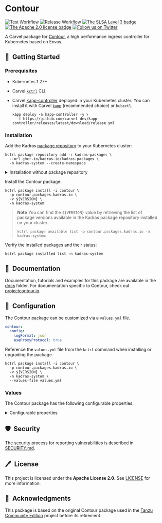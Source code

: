 # Contour

![Test Workflow](https://github.com/kadras-io/package-for-contour/actions/workflows/test.yml/badge.svg)
![Release Workflow](https://github.com/kadras-io/package-for-contour/actions/workflows/release.yml/badge.svg)
[![The SLSA Level 3 badge](https://slsa.dev/images/gh-badge-level3.svg)](https://slsa.dev/spec/v1.0/levels)
[![The Apache 2.0 license badge](https://img.shields.io/badge/License-Apache_2.0-blue.svg)](https://opensource.org/licenses/Apache-2.0)
[![Follow us on Twitter](https://img.shields.io/static/v1?label=Twitter&message=Follow&color=1DA1F2)](https://twitter.com/kadrasIO)

A Carvel package for [Contour](https://projectcontour.io), a high performance ingress controller for Kubernetes based on Envoy.

## 🚀&nbsp; Getting Started

### Prerequisites

* Kubernetes 1.27+
* Carvel [`kctrl`](https://carvel.dev/kapp-controller/docs/latest/install/#installing-kapp-controller-cli-kctrl) CLI.
* Carvel [kapp-controller](https://carvel.dev/kapp-controller) deployed in your Kubernetes cluster. You can install it with Carvel [`kapp`](https://carvel.dev/kapp/docs/latest/install) (recommended choice) or `kubectl`.

  ```shell
  kapp deploy -a kapp-controller -y \
    -f https://github.com/carvel-dev/kapp-controller/releases/latest/download/release.yml
  ```

### Installation

Add the Kadras [package repository](https://github.com/kadras-io/kadras-packages) to your Kubernetes cluster:

  ```shell
  kctrl package repository add -r kadras-packages \
    --url ghcr.io/kadras-io/kadras-packages \
    -n kadras-system --create-namespace
  ```

<details><summary>Installation without package repository</summary>
The recommended way of installing the Contour package is via the Kadras <a href="https://github.com/kadras-io/kadras-packages">package repository</a>. If you prefer not using the repository, you can add the package definition directly using <a href="https://carvel.dev/kapp/docs/latest/install"><code>kapp</code></a> or <code>kubectl</code>.

  ```shell
  kubectl create namespace kadras-system
  kapp deploy -a contour-package -n kadras-system -y \
    -f https://github.com/kadras-io/package-for-contour/releases/latest/download/metadata.yml \
    -f https://github.com/kadras-io/package-for-contour/releases/latest/download/package.yml
  ```
</details>

Install the Contour package:

  ```shell
  kctrl package install -i contour \
    -p contour.packages.kadras.io \
    -v ${VERSION} \
    -n kadras-system
  ```

> **Note**
> You can find the `${VERSION}` value by retrieving the list of package versions available in the Kadras package repository installed on your cluster.
> 
>   ```shell
>   kctrl package available list -p contour.packages.kadras.io -n kadras-system
>   ```

Verify the installed packages and their status:

  ```shell
  kctrl package installed list -n kadras-system
  ```

## 📙&nbsp; Documentation

Documentation, tutorials and examples for this package are available in the [docs](docs) folder.
For documentation specific to Contour, check out [projectcontour.io](https://projectcontour.io).

## 🎯&nbsp; Configuration

The Contour package can be customized via a `values.yml` file.

  ```yaml
  contour:
    config:
      logFormat: json
      useProxyProtocol: true
  ```

Reference the `values.yml` file from the `kctrl` command when installing or upgrading the package.

  ```shell
  kctrl package install -i contour \
    -p contour.packages.kadras.io \
    -v ${VERSION} \
    -n kadras-system \
    --values-file values.yml
  ```

### Values

The Contour package has the following configurable properties.

<details><summary>Configurable properties</summary>

| Config | Default | Description |
|--------|---------|-------------|
| `infrastructure_provider` | `""` | The underlying infrastructure provider. Options are `local` and `vsphere`. This field is not required, but it enables better validation and defaulting if provided. |
| `namespace` | `projectcontour` | The namespace in which to deploy Contour and Envoy. |

Settings for the Contour component.

| Config | Default | Description |
|--------|---------|-------------|
| `contour.replicas` | `2` | The number of Contour replicas. In order to enable high availability, it should be greater than 1. |
| `contour.config.logFormat` | `text` | Log output format for Contour. Either `text` (default) or `json`. |
| `contour.config.logLevel` | `info` | The Contour log level. Valid options are `info` and `debug`. |
| `contour.config.useProxyProtocol` | `false` | Whether to enable PROXY protocol for all Envoy listeners. |
| `contour.configFileContents` | `""` | The YAML contents of the Contour config file. See https://projectcontour.io/docs/latest/configuration/#configuration-file for more information. |

Settings for the Envoy component.

| Config | Default | Description |
|--------|---------|-------------|
| `envoy.workload.type` | `DaemonSet` | The type of Kubernetes workload that Envoy is deployed as. Options are `Deployment` or `DaemonSet`. |
| `envoy.workload.replicas` | `2` | The number of Envoy replicas to deploy when `type` is set to `Deployment`. |
| `envoy.workload.hostPorts.enabled` | `true` | Whether to enable host ports. If false, http & https are ignored. |
| `envoy.workload.hostPorts.http` | `80` | If enabled, the host port number to expose Envoy's HTTP listener on. |
| `envoy.workload.hostPorts.https` | `443` | If enabled, the host port number to expose Envoy's HTTPS listener on. |
| `envoy.workload.hostNetwork` | `false` | Whether to enable host networking for the Envoy pods. |
| `envoy.workload.dnsPolicy` | `ClusterFirst` | The DNS policy for the Envoy pods. |
| `envoy.workload.terminationGracePeriodSeconds` | `300` | The termination grace period, in seconds, for the Envoy pods. |
| `envoy.config.logLevel` | `info` | The Envoy log level. |
| `envoy.service.type` | `LoadBalancer` | The type of Kubernetes service to provision for Envoy in case the `infrastructure_provider` doesn't enforce one already. |
| `envoy.service.loadBalancerIP` | `""` | The desired load balancer IP. If `type` is not `LoadBalancer', this field is ignored. It is up to the cloud provider whether to honor this request. If not specified, the load balancer IP will be assigned by the cloud provider. |
| `envoy.service.externalTrafficPolicy` | `Local` | The external traffic policy for the Envoy service in case the `infrastructure_provider` doesn't enforce one already. |
| `envoy.service.annotations` | `false` | Annotations to set on the Envoy service. |
| `envoy.service.nodePorts.http` | `false` | The node port number to expose Envoy's HTTP listener on. If not specified, a node port will be auto-assigned by Kubernetes. |
| `envoy.service.nodePorts.https` | `false` | The node port number to expose Envoy's HTTPS listener on. If not specified, a node port will be auto-assigned by Kubernetes. |

TLS configuration to secure the communication between Contour and Envoy.

| Config | Default | Description |
|--------|---------|-------------|
| `certificates.useCertManager` | `false` | Whether to use cert-manager to provision TLS certificates for securing the communication between Contour and Envoy. If `false`, the `contour-certgen` Job will be used to provision certificates. If `true`, cert-manager must be installed in the cluster. See: https://github.com/kadras-io/package-for-cert-manager. |
| `certificates.duration` | `8760h` | If using cert-manager, how long the certificates should be valid for. If `useCertManager` is false, this field is ignored. |
| `certificates.renewBefore` | `360h` | If using cert-manager, how long before expiration the certificates should be renewed. If `useCertManager` is false, this field is ignored. |

</details>

## 🛡️&nbsp; Security

The security process for reporting vulnerabilities is described in [SECURITY.md](SECURITY.md).

## 🖊️&nbsp; License

This project is licensed under the **Apache License 2.0**. See [LICENSE](LICENSE) for more information.

## 🙏&nbsp; Acknowledgments

This package is based on the original Contour package used in the [Tanzu Community Edition](https://github.com/vmware-tanzu/community-edition) project before its retirement.
